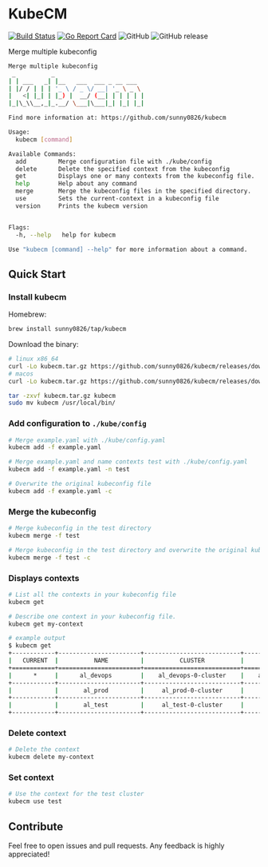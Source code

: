 # KubeCM

[![Build Status](https://travis-ci.org/sunny0826/kubecm.svg?branch=master)](https://travis-ci.org/sunny0826/kubecm)
[![Go Report Card](https://goreportcard.com/badge/github.com/sunny0826/kubecm)](https://goreportcard.com/report/github.com/sunny0826/kubecm)
![GitHub](https://img.shields.io/github/license/sunny0826/kubecm.svg)
![GitHub release](https://img.shields.io/github/release/sunny0826/kubecm)

Merge multiple kubeconfig

```bash
Merge multiple kubeconfig
 _          _
| | ___   _| |__   ___  ___ _ __ ___
| |/ / | | | '_ \ / _ \/ __| '_ \ _ \
|   <| |_| | |_) |  __/ (__| | | | | |
|_|\_\\__,_|_.__/ \___|\___|_| |_| |_|

Find more information at: https://github.com/sunny0826/kubecm

Usage:
  kubecm [command]

Available Commands:
  add         Merge configuration file with ./kube/config
  delete      Delete the specified context from the kubeconfig
  get         Displays one or many contexts from the kubeconfig file.
  help        Help about any command
  merge       Merge the kubeconfig files in the specified directory.
  use         Sets the current-context in a kubeconfig file
  version     Prints the kubecm version


Flags:
  -h, --help   help for kubecm

Use "kubecm [command] --help" for more information about a command.
```

## Quick Start

### Install kubecm

Homebrew:

```bash
brew install sunny0826/tap/kubecm
```

Download the binary:

```bash
# linux x86_64
curl -Lo kubecm.tar.gz https://github.com/sunny0826/kubecm/releases/download/v${VERSION}/kubecm_${VERSION}_Linux_x86_64.tar.gz
# macos
curl -Lo kubecm.tar.gz https://github.com/sunny0826/kubecm/releases/download/v${VERSION}/kubecm_${VERSION}_Darwin_x86_64.tar.gz

tar -zxvf kubecm.tar.gz kubecm
sudo mv kubecm /usr/local/bin/
```

### Add configuration to `./kube/config`

```bash
# Merge example.yaml with ./kube/config.yaml
kubecm add -f example.yaml 

# Merge example.yaml and name contexts test with ./kube/config.yaml
kubecm add -f example.yaml -n test

# Overwrite the original kubeconfig file
kubecm add -f example.yaml -c
```

### Merge the kubeconfig

```bash
# Merge kubeconfig in the test directory
kubecm merge -f test 

# Merge kubeconfig in the test directory and overwrite the original kubeconfig file
kubecm merge -f test -c
```

### Displays contexts

```bash
# List all the contexts in your kubeconfig file
kubecm get

# Describe one context in your kubeconfig file.
kubecm get my-context

# example output
$ kubecm get
+------------+-----------------------+---------------------------+------------------------+
|   CURRENT  |          NAME         |          CLUSTER          |          USER          |
+============+=======================+===========================+========================+
|      *     |      al_devops        |    al_devops-0-cluster    |    al_devops-0-user    |
+------------+-----------------------+---------------------------+------------------------+
|            |       al_prod         |     al_prod-0-cluster     |     al_prod-0-user     |
+------------+-----------------------+---------------------------+------------------------+
|            |       al_test         |     al_test-0-cluster     |     al_test-0-user     |
+------------+-----------------------+---------------------------+------------------------+

```

### Delete context

```bash
# Delete the context
kubecm delete my-context
```

### Set context

```bash
# Use the context for the test cluster
kubecm use test
```

## Contribute

Feel free to open issues and pull requests. Any feedback is highly appreciated!